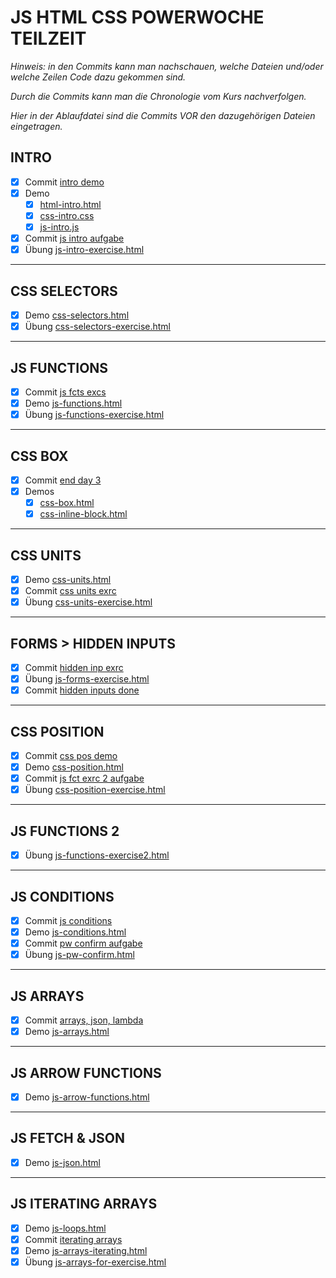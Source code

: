 ﻿# JS HTML CSS POWERWOCHE TEILZEIT

*Hinweis: in den Commits kann man nachschauen, welche Dateien und/oder welche Zeilen Code dazu gekommen sind.*

*Durch die Commits kann man die Chronologie vom Kurs nachverfolgen.*

*Hier in der Ablaufdatei sind die Commits VOR den dazugehörigen Dateien eingetragen.*

## INTRO

- [x] Commit [intro demo](https://github.com/ppedvAG/2021-04-26-JSCSSHTML-VC/commit/6b0f23dc965f8bcd2f93e3175ad4908f735a6e1f)
- [x] Demo
  - [x] [html-intro.html](html-intro.html)
  - [x] [css-intro.css](css-intro.css)
  - [x] [js-intro.js](js-intro.js)
- [x] Commit [js intro aufgabe](https://github.com/ppedvAG/2021-04-26-JSCSSHTML-VC/commit/a1973ca525aed890d5b1906274c926f17d9d3a41)
- [x] Übung [js-intro-exercise.html](\js-intro-exercise.html)

---

## CSS SELECTORS

- [x] Demo [css-selectors.html](css-selectors.html)
- [x] Übung [css-selectors-exercise.html](css-selectors-exercise.html)

---

## JS FUNCTIONS

- [x] Commit [js fcts excs](https://github.com/ppedvAG/2021-04-26-JSCSSHTML-VC/commit/d80f99ac18f881dd80f76c47d2b15a231cd66e37)
- [x] Demo [js-functions.html](js-functions.html)
- [x] Übung [js-functions-exercise.html](js-functions-exercise.html)

---

## CSS BOX

- [x] Commit [end day 3](https://github.com/ppedvAG/2021-04-26-JSCSSHTML-VC/commit/04447bc6ffe780e433bb55f027a9e1cd77c97353)
- [x] Demos
  - [x] [css-box.html](css-box.html)
  - [x] [css-inline-block.html](css-inline-block.html)

---

## CSS UNITS

- [x] Demo [css-units.html](css-units.html)
- [x] Commit [css units exrc](https://github.com/ppedvAG/2021-04-26-JSCSSHTML-VC/commit/e4aa6bb13162a6c763a091ce446a63f82d6440b6)
- [x] Übung [css-units-exercise.html](css-units-exercise.html)

---

## FORMS > HIDDEN INPUTS

- [x] Commit [hidden inp exrc](https://github.com/ppedvAG/2021-04-26-JSCSSHTML-VC/commit/8ca6d19e39b31d117509b8df824001eeaeebb5ed)
- [x] Übung [js-forms-exercise.html](js-forms-exercise.html)
- [x] Commit [hidden inputs done](https://github.com/ppedvAG/2021-04-26-JSCSSHTML-VC/commit/2120ff789f19f7ebaabc726d51a123c28cea7fc0)

---

## CSS POSITION

- [x] Commit [css pos demo](https://github.com/ppedvAG/2021-04-26-JSCSSHTML-VC/commit/e6c1fc972faa8402cd88ecd4ff8b52b83354f4c9)
- [x] Demo [css-position.html](css-position.html)
- [x] Commit [js fct exrc 2 aufgabe](https://github.com/ppedvAG/2021-04-26-JSCSSHTML-VC/commit/bfacc67bb8bfd053d7ec05b3a041ed0bf2ac7810)
- [x] Übung [css-position-exercise.html](css-selectors-exercise.html)

---

## JS FUNCTIONS 2

- [x] Übung [js-functions-exercise2.html](js-functions-exercise2.html)

---

## JS CONDITIONS

- [x] Commit [js conditions](https://github.com/ppedvAG/2021-04-26-JSCSSHTML-VC/commit/95a07bc39e32a8195d8f4daf27eaa18702d4522d)
- [x] Demo [js-conditions.html](js-conditions.html)
- [x] Commit [pw confirm aufgabe](https://github.com/ppedvAG/2021-04-26-JSCSSHTML-VC/commit/678473b9676184a6d754f37637411ae66b6f41bd)
- [x] Übung [js-pw-confirm.html](js-pw-confirm.html)

---

## JS ARRAYS

- [x] Commit [arrays, json, lambda](https://github.com/ppedvAG/2021-04-26-JSCSSHTML-VC/commit/4887a6bcff07f419e564292a3a173b360e5fd348)
- [x] Demo [js-arrays.html](js-arrays.html)

---

## JS ARROW FUNCTIONS

- [x] Demo [js-arrow-functions.html](js-arrow-functions.html)

---

## JS FETCH & JSON

- [x] Demo [js-json.html](js-json.html)

---

## JS ITERATING ARRAYS

- [x] Demo [js-loops.html](js-loops.html)
- [x] Commit [iterating arrays](https://github.com/ppedvAG/2021-04-26-JSCSSHTML-VC/commit/a2cef8f5ce98ea8c88f13d939c27b9eb7c51490d)
- [x] Demo [js-arrays-iterating.html](js-arrays-iterating.html)
- [x] Übung [js-arrays-for-exercise.html](js-arrays-for-exercise.html)
